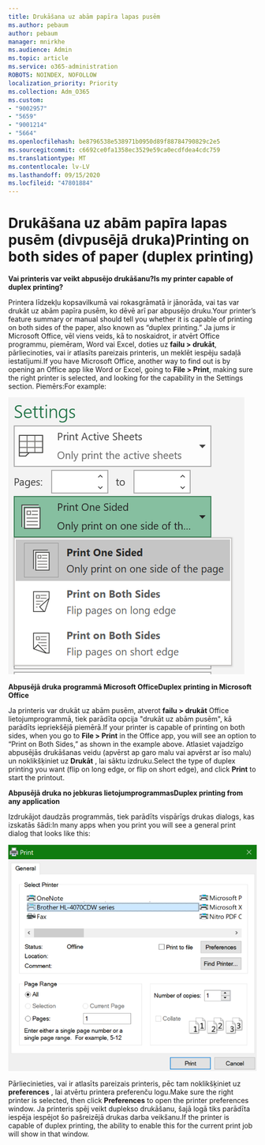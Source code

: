 ```yaml
---
title: Drukāšana uz abām papīra lapas pusēm
ms.author: pebaum
author: pebaum
manager: mnirkhe
ms.audience: Admin
ms.topic: article
ms.service: o365-administration
ROBOTS: NOINDEX, NOFOLLOW
localization_priority: Priority
ms.collection: Adm_O365
ms.custom:
- "9002957"
- "5659"
- "9001214"
- "5664"
ms.openlocfilehash: be8796538e538971b0950d89f88784790829c2e5
ms.sourcegitcommit: c6692ce0fa1358ec3529e59ca0ecdfdea4cdc759
ms.translationtype: MT
ms.contentlocale: lv-LV
ms.lasthandoff: 09/15/2020
ms.locfileid: "47801884"
---
```

# <a name="printing-on-both-sides-of-paper-duplex-printing"></a><span data-ttu-id="a25d8-102">Drukāšana uz abām papīra lapas pusēm (divpusējā druka)</span><span class="sxs-lookup"><span data-stu-id="a25d8-102">Printing on both sides of paper (duplex printing)</span></span>

<span data-ttu-id="a25d8-103">**Vai printeris var veikt abpusējo drukāšanu?**</span><span class="sxs-lookup"><span data-stu-id="a25d8-103">**Is my printer capable of duplex printing?**</span></span>

<span data-ttu-id="a25d8-104">Printera līdzekļu kopsavilkumā vai rokasgrāmatā ir jānorāda, vai tas var drukāt uz abām papīra pusēm, ko dēvē arī par abpusējo druku.</span><span class="sxs-lookup"><span data-stu-id="a25d8-104">Your printer’s feature summary or manual should tell you whether it is capable of printing on both sides of the paper, also known as “duplex printing.”</span></span> <span data-ttu-id="a25d8-105">Ja jums ir Microsoft Office, vēl viens veids, kā to noskaidrot, ir atvērt Office programmu, piemēram, Word vai Excel, doties uz **failu > drukāt**, pārliecinoties, vai ir atlasīts pareizais printeris, un meklēt iespēju sadaļā iestatījumi.</span><span class="sxs-lookup"><span data-stu-id="a25d8-105">If you have Microsoft Office, another way to find out is by opening an Office app like Word or Excel, going to **File > Print**, making sure the right printer is selected, and looking for the capability in the Settings section.</span></span> <span data-ttu-id="a25d8-106">Piemērs:</span><span class="sxs-lookup"><span data-stu-id="a25d8-106">For example:</span></span> 

![Printera iestatījumi](media/print-settings.png)

<span data-ttu-id="a25d8-108">**Abpusējā druka programmā Microsoft Office**</span><span class="sxs-lookup"><span data-stu-id="a25d8-108">**Duplex printing in Microsoft Office**</span></span>

<span data-ttu-id="a25d8-109">Ja printeris var drukāt uz abām pusēm, atverot **failu > drukāt** Office lietojumprogrammā, tiek parādīta opcija "drukāt uz abām pusēm", kā parādīts iepriekšējā piemērā.</span><span class="sxs-lookup"><span data-stu-id="a25d8-109">If your printer is capable of printing on both sides, when you go to **File > Print** in the Office app, you will see an option to “Print on Both Sides,” as shown in the example above.</span></span>  <span data-ttu-id="a25d8-110">Atlasiet vajadzīgo abpusējās drukāšanas veidu (apvērst ap garo malu vai apvērst ar īso malu) un noklikšķiniet uz **Drukāt** , lai sāktu izdruku.</span><span class="sxs-lookup"><span data-stu-id="a25d8-110">Select the type of duplex printing you want (flip on long edge, or flip on short edge), and click **Print** to start the printout.</span></span>

<span data-ttu-id="a25d8-111">**Abpusējā druka no jebkuras lietojumprogrammas**</span><span class="sxs-lookup"><span data-stu-id="a25d8-111">**Duplex printing from any application**</span></span>

<span data-ttu-id="a25d8-112">Izdrukājot daudzās programmās, tiek parādīts vispārīgs drukas dialogs, kas izskatās šādi:</span><span class="sxs-lookup"><span data-stu-id="a25d8-112">In many apps when you print you will see a general print dialog that looks like this:</span></span> 

![Dialoglodziņš Drukāšana](media/print-dialog.png)

<span data-ttu-id="a25d8-114">Pārliecinieties, vai ir atlasīts pareizais printeris, pēc tam noklikšķiniet uz **preferences** , lai atvērtu printera preferenču logu.</span><span class="sxs-lookup"><span data-stu-id="a25d8-114">Make sure the right printer is selected, then click **Preferences** to open the printer preferences window.</span></span> <span data-ttu-id="a25d8-115">Ja printeris spēj veikt duplekso drukāšanu, šajā logā tiks parādīta iespēja iespējot šo pašreizējā drukas darba veikšanu.</span><span class="sxs-lookup"><span data-stu-id="a25d8-115">If the printer is capable of duplex printing, the ability to enable this for the current print job will show in that window.</span></span>
